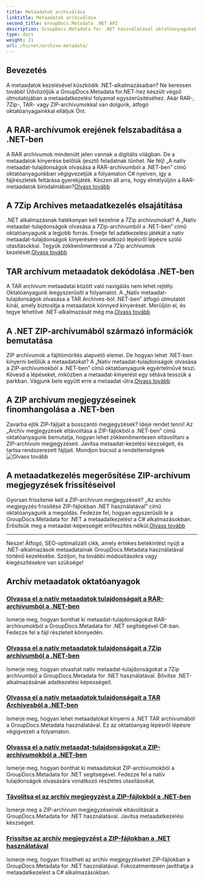 ```yaml
---
title: Metaadatok archiválása
linktitle: Metaadatok archiválása
second_title: GroupDocs.Metadata .NET API
description: GroupDocs.Metadata for .NET használatával oktatóanyagokat fedezhet fel a különböző archív formátumokból, például RAR, 7Zip, TAR és ZIP metaadattulajdonságok kinyeréséhez és kezeléséhez.
type: docs
weight: 21
url: /hu/net/archive-metadata/
---
```


## Bevezetés

A metaadatok kezelésével küszködik .NET-alkalmazásaiban? Ne keressen tovább! Üdvözöljük a GroupDocs.Metadata for.NET-hez készült végső útmutatójában a metaadatkezelési folyamat egyszerűsítéséhez. Akár RAR-, 7Zip-, TAR- vagy ZIP-archívumokkal van dolgunk, átfogó oktatóanyagainkkal ellátjuk Önt.

## A RAR-archívumok erejének felszabadítása a .NET-ben

 A RAR archívumok mindenütt jelen vannak a digitális világban. De a metaadatok kinyerése belőlük ijesztő feladatnak tűnhet. Ne félj! „A natív metaadat-tulajdonságok olvasása a RAR-archívumból a .NET-ben” című oktatóanyagunkban végigvezetjük a folyamaton C# nyelven, így a fájlrészletek feltárása gyerekjáték. Készen áll arra, hogy elmélyüljön a RAR-metaadatok birodalmában?[Olvass tovább](./read-native-metadata-rar-archives/)

## A 7Zip Archives metaadatkezelés elsajátítása

 .NET alkalmazásnak hatékonyan kell kezelnie a 7Zip archívumokat? A „Natív metaadat-tulajdonságok olvasása a 7Zip-archívumból a .NET-ben” című oktatóanyagunk a legjobb forrás. Emelje fel adatkezelési játékát a natív metaadat-tulajdonságok kinyerésére vonatkozó lépésről lépésre szóló utasításokkal. Tegyük zökkenőmentessé a 7Zip archívumok kezelését.[Olvass tovább](./read-native-metadata-7zip-archives/)

## TAR archívum metaadatok dekódolása .NET-ben

 A TAR archívum metaadatai között való navigálás nem lehet rejtély. Oktatóanyagunk leegyszerűsíti a folyamatot. A „Natív metaadat-tulajdonságok olvasása a TAR Archives-ból .NET-ben” átfogó útmutatót kínál, amely biztosítja a metaadatok könnyed kinyerését. Merüljön el, és tegye lehetővé .NET-alkalmazását még ma.[Olvass tovább](./read-native-metadata-tar-archives/)

## A .NET ZIP-archívumából származó információk bemutatása

 ZIP archívumok a fájltömörítés alapvető elemei. De hogyan lehet .NET-ben kinyerni belőlük a metaadatokat? A „Natív metaadat-tulajdonságok olvasása a ZIP-archívumokból a .NET-ben” című oktatóanyagunk egyértelművé teszi. Kövesd a lépéseket, miközben a metaadat-kinyerést egy sétává tesszük a parkban. Vágjunk bele együtt erre a metaadat-útra.[Olvass tovább](./read-native-metadata-zip-archives/)

## A ZIP archívum megjegyzéseinek finomhangolása a .NET-ben

 Zavarba ejtik ZIP-fájljait a bosszantó megjegyzések? Ideje rendet tenni! Az „Archív megjegyzések eltávolítása a ZIP-fájlokból a .NET-ben” című oktatóanyagunk bemutatja, hogyan lehet zökkenőmentesen eltávolítani a ZIP-archívum megjegyzéseit. Javítsa metaadat-kezelési készségeit, és tartsa rendszerezett fájljait. Mondjon búcsút a rendetlenségnek![Olvass tovább](./remove-archive-comment-zip-files/)

## A metaadatkezelés megerősítése ZIP-archívum megjegyzések frissítéseivel

Gyorsan frissítenie kell a ZIP-archívum megjegyzéseit? „Az archív megjegyzés frissítése ZIP-fájlokban .NET használatával” című oktatóanyagunk a megoldás. Fedezze fel, hogyan egyszerűsíti le a GroupDocs.Metadata for .NET a metaadatkezelést a C# alkalmazásokban. Erősítsük meg a metaadat-képességét erőfeszítés nélkül.[Olvass tovább](./update-archive-comment-zip-files/)

---

Nesze! Átfogó, SEO-optimalizált cikk, amely értékes betekintést nyújt a .NET-alkalmazások metaadatainak GroupDocs.Metadata használatával történő kezelésébe. Szóljon, ha további módosításokra vagy kiegészítésekre van szüksége!
## Archív metaadatok oktatóanyagok
### [Olvassa el a natív metaadatok tulajdonságait a RAR-archívumból a .NET-ben](./read-native-metadata-rar-archives/)
Ismerje meg, hogyan bonthat ki metaadat-tulajdonságokat RAR-archívumokból a GroupDocs.Metadata for .NET segítségével C#-ban. Fedezze fel a fájl részleteit könnyedén.
### [Olvassa el a natív metaadatok tulajdonságait a 7Zip archívumból a .NET-ben](./read-native-metadata-7zip-archives/)
Ismerje meg, hogyan olvashat natív metaadat-tulajdonságokat a 7Zip archívumból a GroupDocs.Metadata for .NET használatával. Bővítse .NET-alkalmazásának adatkezelési képességeit.
### [Olvassa el a natív metaadatok tulajdonságait a TAR Archivesból a .NET-ben](./read-native-metadata-tar-archives/)
Ismerje meg, hogyan lehet metaadatokat kinyerni a .NET TAR archívumából a GroupDocs.Metadata használatával. Ez az oktatóanyag lépésről lépésre végigvezeti a folyamaton.
### [Olvassa el a natív metaadat-tulajdonságokat a ZIP-archívumokból a .NET-ben](./read-native-metadata-zip-archives/)
Ismerje meg, hogyan bonthat ki metaadatokat ZIP-archívumokból a GroupDocs.Metadata for .NET segítségével. Fedezze fel a natív tulajdonságok olvasására vonatkozó részletes utasításokat.
### [Távolítsa el az archív megjegyzést a ZIP-fájlokból a .NET-ben](./remove-archive-comment-zip-files/)
Ismerje meg a ZIP-archívum megjegyzéseinek eltávolítását a GroupDocs.Metadata for .NET használatával. Javítsa metaadatkezelési készségeit.
### [Frissítse az archív megjegyzést a ZIP-fájlokban a .NET használatával](./update-archive-comment-zip-files/)
Ismerje meg, hogyan frissítheti az archív megjegyzéseket ZIP-fájlokban a GroupDocs.Metadata for .NET használatával. Fokozatmentesen javíthatja a metaadatkezelést a C# alkalmazásokban.